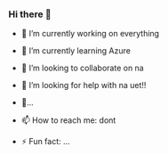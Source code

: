 ### Hi there 👋


- 🔭 I’m currently working on everything
- 🌱 I’m currently learning Azure
- 👯 I’m looking to collaborate on na
- 🤔 I’m looking for help with na uet!!
- 💬...
- 📫 How to reach me: dont

- ⚡ Fun fact: ...
